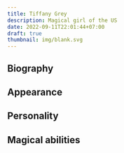 ```yaml
---
title: Tiffany Grey
description: Magical girl of the US
date: 2022-09-11T22:01:44+07:00
draft: true
thumbnail: img/blank.svg
---
```


## Biography

## Appearance

## Personality

## Magical abilities

